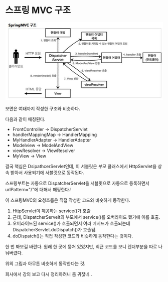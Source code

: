 # 스프링 MVC 구조

![](img/st.JPG)  

보면은 여태까지 작성한 구조와 비슷하다.

다음과 같이 매칭된다.

- FrontController -> DispatcherServlet
- handlerMappingMap -> HandlerMapping
- MyHandlerAdapter -> HandlerAdapter
- Modelview -> ModelAndView
- viewResolver -> ViewResolver
- MyView -> View

결국 핵심은 DsipathcerServlet인데, 이 서블릿은 부모 클래스에서 HttpServlet을 상속 받아서 사용되기에 서블릿으로 동작된다.

스프링부트는 자동으로 DispatcherServlet을 서블릿으로 자동으로 등록하면서 urlPattern="/"에 대해서 매핑한다.!

이 스프링MVC의 요청흐름은 직접 작성한 코드와 비슷하게 동작한다.

1. HttpServlet이 제공하는 service()가 호출
2. 근데, DispatcherServelt의 부모에서 service()를 오버라이드 했기에 이를 호출.
3. 오버라이드된 service()가 호출되면서 여러 메서드가 호출되는데 DispatcherServlet.doDispatch()가 호출됨.
4. doDispatch()는 직접 작성한 코드와 비슷하게 동작한다는 것이다.


한 번 봐보길 바란다. 원래 한 곳에 뭉쳐 있었지만, 최근 코드를 보니 렌더부분을 따로 나눠버렸다.

위의 그림과 아무튼 비슷하게 동작한다는 것.

회사에서 강의 보고 다시 정리하려니 좀 귀찮네..  